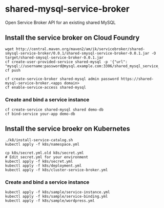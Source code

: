# shared-mysql-service-broker
Open Service Broker API for an existing shared MySQL

## Install the service broker on Cloud Foundry

```
wget http://central.maven.org/maven2/am/ik/servicebroker/shared-smysql-service-broker/0.0.1/shared-smysql-service-broker-0.0.1.jar -O target/shared-smysql-service-broker-0.0.1.jar
cf create-user-provided-service shared-mysql -p '{"url": "mysql://username:password@mysql.example.com:3306/shared_mysql_service_broker"}'
cf push
```

```
cf create-service-broker shared-mysql admin password https://shared-mysql-service-broker.<apps domain>
cf enable-service-access shared-mysql
```

### Create and bind a service instance

```
cf create-service shared-mysql shared demo-db
cf bind-service your-app demo-db
```

## Install the service broekr on Kubernetes

```
./k8/install-service-catalog.sh
kubectl apply -f k8s/namespace.yml
```

```
cp k8s/secret.yml.old k8s/secret.yml
# Edit secret.yml for your environment
kubectl apply -f k8s/secret.yml
kubectl apply -f k8s/deployment.yml
kubectl apply -f k8s/cluster-service-broker.yml
```

### Create and bind a service instance

```
kubectl apply -f k8s/sample/service-instance.yml
kubectl apply -f k8s/sample/service-binding.yml
kubectl apply -f k8s/sample/wordpress.yml
```
